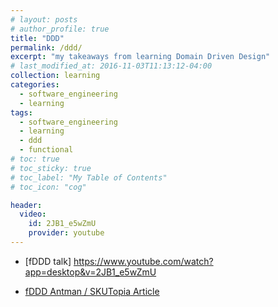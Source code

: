 ```yaml
---
# layout: posts
# author_profile: true
title: "DDD"
permalink: /ddd/
excerpt: "my takeaways from learning Domain Driven Design"
# last_modified_at: 2016-11-03T11:13:12-04:00
collection: learning
categories:
  - software_engineering
  - learning
tags:
  - software_engineering
  - learning
  - ddd
  - functional
# toc: true
# toc_sticky: true
# toc_label: "My Table of Contents"
# toc_icon: "cog"

header:
  video:
    id: 2JB1_e5wZmU
    provider: youtube
---
```


- [fDDD talk] https://www.youtube.com/watch?app=desktop&v=2JB1_e5wZmU

- [fDDD Antman / SKUTopia Article](https://antman-does-software.com/functional-domain-driven-design-simplified)

